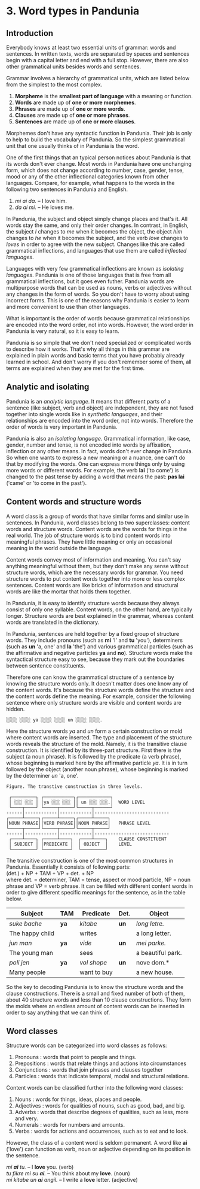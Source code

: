 
# 3. Word types in Pandunia

## Introduction

Everybody knows at least two essential units of grammar: words and sentences.
In written texts, words are separated by spaces
and sentences begin with a capital letter and end with a full stop.
However, there are also other grammatical units besides words and sentences.

Grammar involves a hierarchy of grammatical units,
which are listed below from the simplest to the most complex.

1. **Morpheme** is the **smallest part of language** with a meaning or function.
2. **Words** are made up of **one or more morphemes**.
3. **Phrases** are made up of **one or more words**.
4. **Clauses** are made up of **one or more phrases**.
5. **Sentences** are made up of **one or more clauses**.

Morphemes don't have any syntactic function in Pandunia.
Their job is only to help to build the vocabulary of Pandunia.
So the simplest grammatical unit that one usually thinks of in Pandunia is the word.

One of the first things that an typical person notices about Pandunia is that its words don't ever change.
Most words in Pandunia have one unchanging form,
which does not change according to number, case, gender, tense, mood or
any of the other inflectional categories known from other languages.
Compare, for example, what happens to the words in the following two sentences in Pandunia and English.

1. *mi ai da.*
   – I love him.
2. *da ai mi.*
   – He loves me.

In Pandunia, the subject and object simply change places and that's it.
All words stay the same, and only their order changes.
In contrast, in English, the subject *I* changes to *me* when it becomes the object,
the object *him* changes to *he* when it becomes the subject,
and the verb *love* changes to *loves* in order to agree with the new subject.
Changes like this are called grammatical inflections,
and languages that use them are called *inflected languages*.

Languages with very few grammatical inflections are known as *isolating languages*.
Pandunia is one of those languages
that is free from all grammatical inflections,
but it goes even futher.
Pandunia words are multipurpose words
that can be used as nouns, verbs or adjectives
without any changes in the form of words.
So you don't have to worry about using incorrect forms.
This is one of the reasons why Pandunia is easier to learn and more convenient to use than other languages.

What is important is the order of words
because grammatical relationships are encoded into the word order, not into words.
However, the word order in Pandunia is very natural,
so it is easy to learn.

Pandunia is so simple that we don't need specialized or complicated words to describe how it works.
That's why all things in this grammar are explained in plain words
and basic terms that you have probably already learned in school.
And don't worry if you don't remember some of them,
all terms are explained when they are met for the first time.

## Analytic and isolating

Pandunia is an _analytic language_.
It means that different parts of a sentence (like subject, verb and object) are independent,
they are not fused together into single words like in _synthetic languages_,
and their relationships are encoded into the word order, not into words.
Therefore the order of words is very important in Pandunia.

Pandunia is also an _isolating language_.
Grammatical information, like case, gender, number and tense, is not encoded into words by affixation, inflection or any other means.
In fact, words don't ever change in Pandunia.
So when one wants to express a new meaning or a nuance, one can't do that by modifying the words.
One can express more things only by using more words or different words.
For example, the verb **lai** ('to come') is changed to the past tense by adding a word that means the past:
**pas lai** ('came' or 'to come in the past').

## Content words and structure words

A word class is a group of words that have similar forms and similar use in sentences.
In Pandunia, word classes belong to two superclasses: content words and structure words.
Content words are the words for things in the real world.
The job of structure words is to bind content words into meaningful phrases.
They have little meaning or only an occasional meaning in the world outside the language.

Content words convey most of information and meaning.
You can't say anything meaningful without them,
but they don't make any sense without structure words,
which are the necessary words for grammar.
You need structure words to put content words together into more or less complex sentences.
Content words are like bricks of information and structural words are like the mortar that holds them together.

In Pandunia, it is easy to identify structure words because they always consist of only one syllable.
Content words, on the other hand, are typically longer.
Structure words are best explained in the grammar,
whereas content words are translated in the dictionary.

In Pandunia, sentences are held together by a fixed group of structure words.
They include pronouns (such as **mi** 'I' and **tu** 'you'),
determiners (such as **un** 'a, one' and **la** 'the')
and various grammatical particles (such as the affirmative and negative particles **ya** and **no**).
Structure words make the syntactical structure easy to see,
because they mark out the boundaries between sentence constituents.

Therefore one can know the grammatical structure of a sentence by knowing the structure words only.
It doesn't matter does one know any of the content words.
It's because the structure words define the structure and the content words define the meaning.
For example, consider the following sentence where only structure words are visible and content words are hidden.

    ░░░░ ░░░░ ya ░░░░ ░░░░ un ░░░░ ░░░░.

Here the structure words *ya* and *un* form a certain construction or mold where content words are inserted.
The type and placement of the structure words reveals the structure of the mold.
Namely, it is the transitive clause construction.
It is identified by its three-part structure.
First there is the subject (a noun phrase).
It is followed by the predicate (a verb phrase),
whose beginning is marked here by the affirmative particle *ya*.
It is in turn followed by the object (another noun phrase),
whose beginning is marked by the determiner *un* 'a, one'.

    Figure. The transtive construction in three levels.
    
     ┌─────────┐ ┌───────────┐┌────────────┐
     │ ░░░ ░░░ │ │ya ░░░ ░░░ ││ un ░░░ ░░░.│  WORD LEVEL
     └────┬────┘ └─────┬─────┘└─────┬──────┘
    ------│------------│------------│----------------------------
    ┌─────┴─────┐┌─────┴─────┐┌─────┴─────┐
    │NOUN PHRASE││VERB PHRASE││NOUN PHRASE│   PHRASE LEVEL
    └─────┬─────┘└─────┬─────┘└─────┬─────┘
    ------│------------│------------│----------------------------
     ┌────┴────┐ ┌─────┴────┐  ┌────┴────┐    CLAUSE CONSTITUENT
     │ SUBJECT │ │PREDICATE │  │ OBJECT  │    LEVEL
     └─────────┘ └──────────┘  └─────────┘

The transitive construction is one of the most common structures in Pandunia.
Essentially it consists of following parts:  
(det.) + NP + TAM + VP + det. + NP  
where det. = determiner, TAM = tense, aspect or mood particle, NP = noun phrase and VP = verb phrase.
It can be filled with different content words in order to give different specific meanings for the sentence,
as in the table below.

| Subject         | TAM    | Predicate   | Det.   | Object            |
|-----------------|--------|-------------|--------|-------------------|
| *suke bache*    | **ya** | *kitabe*    | **un** | *long letre.*     |
| The happy child |        | writes      |        | a long letter.    |
| *jun man*       | **ya** | *vide*      | **un** | *mei parke.*      |
| The young man   |        | sees        |        | a beautiful park. |
| *poli jen*      | **ya** | *vol shope* | **un** | nove dom.*        |
| Many people     |        | want to buy |        | a new house.      |

So the key to decoding Pandunia is to know the structure words and the clause constructions.
There is a small and fixed number of both of them, about 40 structure words and less than 10 clause constructions.
They form the molds where an endless amount of content words can be inserted in order to say anything that we can think of.


## Word classes

Structure words can be categorized into word classes as follows:

1. Pronouns : words that point to people and things.
2. Prepositions : words that relate things and actions into circumstances
3. Conjunctions : words that join phrases and clauses together
4. Particles : words that indicate temporal, modal and structural relations.

Content words can be classified further into the following word classes:

1. Nouns : words for things, ideas, places and people.
2. Adjectives : words for qualities of nouns, such as good, bad, and big.
3. Adverbs : words that describe degrees of qualities, such as less, more and very.
4. Numerals : words for numbers and amounts.
5. Verbs : words for actions and occurrences, such as to eat and to look.

However, the class of a content word is seldom permanent.
A word like
**ai**
('love') can function as verb, noun or adjective
depending on its position in the sentence.

*mi **ai** tu.*
– I **love** you. (verb)  
*tu fikre mi su **ai**.*
– You think about my **love**. (noun)  
*mi kitabe un **ai** angil.*
– I write a **love** letter. (adjective)

